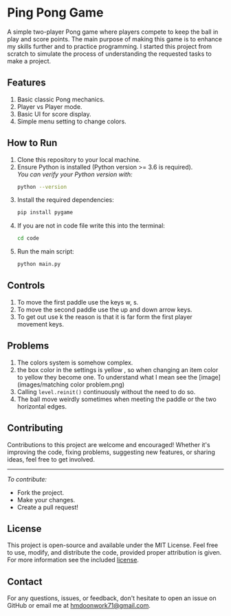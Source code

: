 # Ping Pong Game
A simple two-player Pong game where players compete to keep the ball in play and score points.
The main purpose of making this game is to enhance my skills further and to practice programming.
I started this project from scratch to simulate the process of understanding the requested tasks to make a project.

## Features
1. Basic classic Pong mechanics.
2. Player vs Player mode.
3. Basic UI for score display.
4. Simple menu setting to change colors.

## How to Run
1. Clone this repository to your local machine.
2. Ensure Python is installed (Python version >= 3.6 is required).  
   *You can verify your Python version with:*
   ```bash
   python --version
   ```
3. Install the required dependencies:
   ```bash
   pip install pygame
   ```
4. If you are not in code file write this into the terminal:
    ```bash
   cd code
   ```
5. Run the main script:
   ```bash
   python main.py
   ```

## Controls
1. To move the first paddle use the keys w, s.
2. To move the second paddle use the up and down arrow keys.
3. To get out use k the reason is that it is far form the first player movement keys.

## Problems
1. The colors system is somehow complex.
2. the box color in the settings is yellow , so when changing an item color to yellow they become one.
   To understand what I mean see the [image](images/matching color problem.png)
3. Calling `level.reinit()` continuously without the need to do so.
4. The ball move weirdly sometimes when meeting the paddle or the two horizontal edges.

## Contributing
Contributions to this project are welcome and encouraged!
Whether it's improving the code, fixing problems, suggesting new features, or sharing ideas, feel free to get involved.
    
---
*To contribute:*
- Fork the project.
- Make your changes.
- Create a pull request!

## License
This project is open-source and available under the MIT License. Feel free to use, modify, and distribute the code,
provided proper attribution is given. For more information see the included [license](LICENSE).

## Contact
For any questions, issues, or feedback, don't hesitate to open an issue on GitHub or email me at hmdoonwork71@gmail.com.
